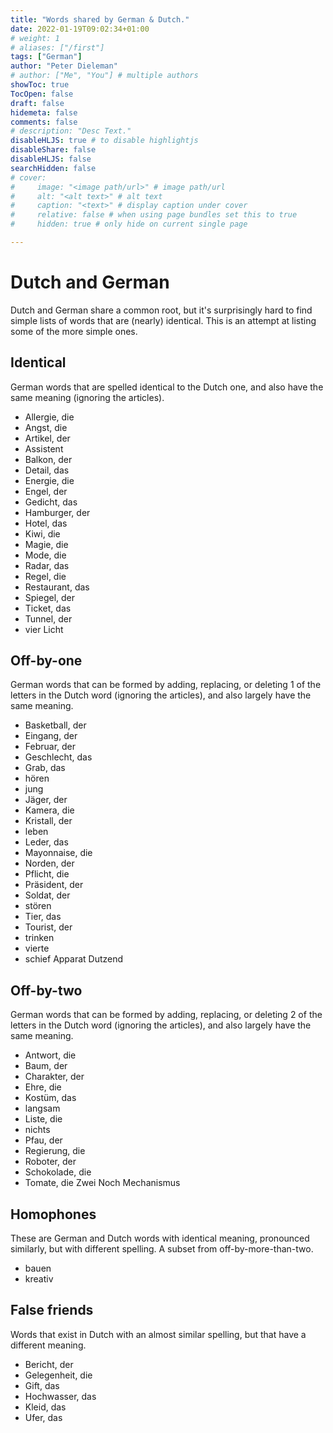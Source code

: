 ```yaml
---
title: "Words shared by German & Dutch."
date: 2022-01-19T09:02:34+01:00
# weight: 1
# aliases: ["/first"]
tags: ["German"]
author: "Peter Dieleman"
# author: ["Me", "You"] # multiple authors
showToc: true
TocOpen: false
draft: false
hidemeta: false
comments: false
# description: "Desc Text."
disableHLJS: true # to disable highlightjs
disableShare: false
disableHLJS: false
searchHidden: false
# cover:
#     image: "<image path/url>" # image path/url
#     alt: "<alt text>" # alt text
#     caption: "<text>" # display caption under cover
#     relative: false # when using page bundles set this to true
#     hidden: true # only hide on current single page

---
```

# Dutch and German

Dutch and German share a common root, but it's surprisingly hard to find simple lists of words that are (nearly) identical. This is an attempt at listing some of the more simple ones.
## Identical

German words that are spelled identical to the Dutch one, and also have the same meaning (ignoring the articles).

- Allergie, die
- Angst, die
- Artikel, der
- Assistent
- Balkon, der
- Detail, das
- Energie, die
- Engel, der
- Gedicht, das
- Hamburger, der
- Hotel, das
- Kiwi, die
- Magie, die
- Mode, die
- Radar, das
- Regel, die
- Restaurant, das
- Spiegel, der
- Ticket, das
- Tunnel, der
- vier
Licht 


## Off-by-one

German words that can be formed by adding, replacing, or deleting 1 of the letters in the Dutch word (ignoring the articles), and also largely have the same meaning.

- Basketball, der
- Eingang, der
- Februar, der
- Geschlecht, das
- Grab, das
- hören
- jung
- Jäger, der
- Kamera, die
- Kristall, der
- leben
- Leder, das
- Mayonnaise, die
- Norden, der
- Pflicht, die
- Präsident, der
- Soldat, der
- stören
- Tier, das
- Tourist, der
- trinken
- vierte
- schief
Apparat
Dutzend

## Off-by-two

German words that can be formed by adding, replacing, or deleting 2 of the letters in the Dutch word (ignoring the articles), and also largely have the same meaning.

- Antwort, die
- Baum, der
- Charakter, der
- Ehre, die
- Kostüm, das
- langsam
- Liste, die
- nichts
- Pfau, der
- Regierung, die
- Roboter, der
- Schokolade, die
- Tomate, die
Zwei
Noch
Mechanismus

## Homophones

These are German and Dutch words with identical meaning, pronounced similarly, but with different spelling. A subset from  off-by-more-than-two.

- bauen
- kreativ

## False friends

Words that exist in Dutch with an almost similar spelling, but that have a different meaning.

- Bericht, der
- Gelegenheit, die
- Gift, das
- Hochwasser, das
- Kleid, das
- Ufer, das